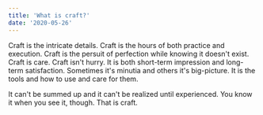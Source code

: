 ```yaml
---
title: 'What is craft?'
date: '2020-05-26'
---
```


Craft is the intricate details. Craft is the hours of both practice and execution. Craft is the persuit of perfection while knowing it doesn't exist. Craft is care. Craft isn't hurry. It is both short-term impression and long-term satisfaction. Sometimes it's minutia and others it's big-picture. It is the tools and how to use and care for them.

It can't be summed up and it can't be realized until experienced. You know it when you see it, though. That is craft.
